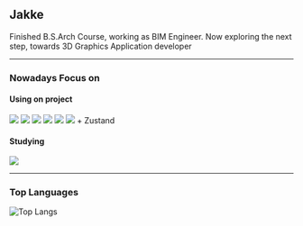 ## Jakke

Finished B.S.Arch Course, working as BIM Engineer. Now exploring the next step, towards 3D Graphics Application developer

---

### Nowadays Focus on
#### Using on project
<div>
  <img src="https://img.shields.io/badge/electron-47848F?style=for-the-badge&logo=electron&logoColor=white">
  <img src="https://img.shields.io/badge/react-61DAFB?style=for-the-badge&logo=react&logoColor=white">
  <img src="https://img.shields.io/badge/typescript-3178C6?style=for-the-badge&logo=typescript&logoColor=white">
  <img src="https://img.shields.io/badge/sqlite-003B57?style=for-the-badge&logo=sqlite&logoColor=white">
  <img src="https://img.shields.io/badge/threejs-000000?style=for-the-badge&logo=threedotjs&logoColor=white">
  <img src="https://img.shields.io/badge/dotnet-512BD4?style=for-the-badge&logo=dotnet&logoColor=white">
  + Zustand
</div>


#### Studying
<div>
  <img src="https://img.shields.io/badge/fastapi-009688?style=for-the-badge&logo=fastapi&logoColor=white">
</div>

---

### Top Languages
![Top Langs](https://github-readme-stats.vercel.app/api/top-langs/?username=jakkelab&layout=compact)
